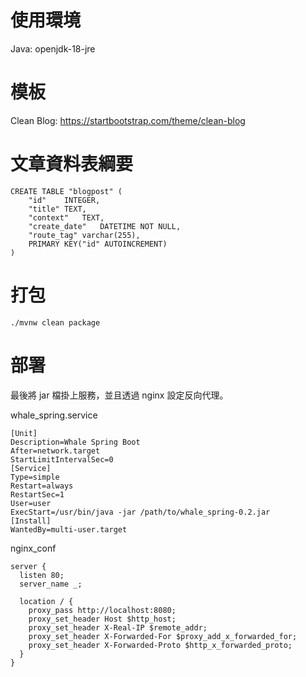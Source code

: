 
# 使用環境
Java: openjdk-18-jre

# 模板
Clean Blog: https://startbootstrap.com/theme/clean-blog

# 文章資料表綱要
```
CREATE TABLE "blogpost" (
	"id"	INTEGER,
	"title"	TEXT,
	"context"	TEXT,
	"create_date"	DATETIME NOT NULL,
	"route_tag"	varchar(255),
	PRIMARY KEY("id" AUTOINCREMENT)
)
```

# 打包
```
./mvnw clean package
```

# 部署

最後將 jar 檔掛上服務，並且透過 nginx 設定反向代理。

whale_spring.service
```
[Unit]
Description=Whale Spring Boot
After=network.target
StartLimitIntervalSec=0
[Service]
Type=simple
Restart=always
RestartSec=1
User=user
ExecStart=/usr/bin/java -jar /path/to/whale_spring-0.2.jar
[Install]
WantedBy=multi-user.target
```

nginx_conf
```
server {
  listen 80;
  server_name _;

  location / {
    proxy_pass http://localhost:8080; 
    proxy_set_header Host $http_host;
    proxy_set_header X-Real-IP $remote_addr;
    proxy_set_header X-Forwarded-For $proxy_add_x_forwarded_for;
    proxy_set_header X-Forwarded-Proto $http_x_forwarded_proto;
  }
}
```
